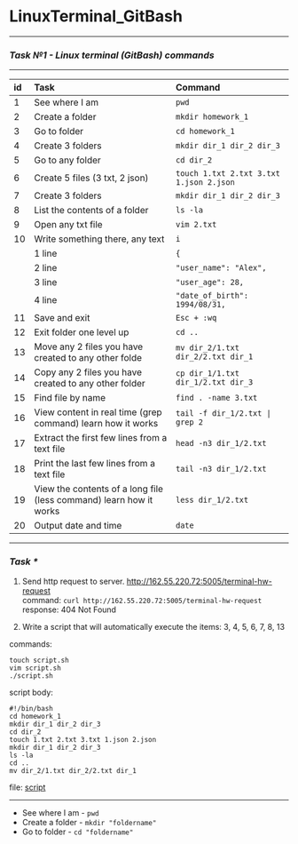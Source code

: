 # LinuxTerminal_GitBash
__________________________________________________________________________________
### **_Task №1 - Linux terminal (GitBash) commands_**
__________________________________________________________________________________
| id |  Task    | Command   |
| :---   | :--- | :--- |
| 1 | See where I am   | `pwd`   |
| 2 | Create a folder   | `mkdir homework_1`   |
| 3 | Go to folder   | `cd homework_1`   |
| 4 | Create 3 folders   | `mkdir dir_1 dir_2 dir_3`   |
| 5 | Go to any folder   | `cd dir_2`   |
| 6 | Create 5 files (3 txt, 2 json)   | `touch 1.txt 2.txt 3.txt 1.json 2.json`   |
| 7 | Create 3 folders    | `mkdir dir_1 dir_2 dir_3`   |
| 8 | List the contents of a folder   | `ls -la`   |
| 9 | Open any txt file   | `vim 2.txt`   |
| 10 | Write something there, any text   | `i`    |
|  |  1 line  | `{` |
|  |  2 line  | `"user_name": "Alex",`  |
|  |  3 line  | `"user_age": 28,`  |
|  |  4 line  | `"date_of_birth": 1994/08/31,`  |
| 11 | Save and exit   | `Esc + :wq`   |
| 12 | Exit folder one level up   | `cd ..`   |
| 13 | Move any 2 files you have created to any other folde   | `mv dir_2/1.txt dir_2/2.txt dir_1`   |
| 14 | Copy any 2 files you have created to any other folder   | `cp dir_1/1.txt dir_1/2.txt dir_3`   |
| 15 | Find file by name   | `find . -name 3.txt`   |
| 16 | View content in real time (grep command) learn how it works   | `tail -f dir_1/2.txt \| grep 2`   |
| 17 | Extract the first few lines from a text file   | `head -n3 dir_1/2.txt`   |
| 18 | Print the last few lines from a text file   | `tail -n3 dir_1/2.txt`   |
| 19 | View the contents of a long file (less command) learn how it works   | `less dir_1/2.txt`   |
| 20 | Output date and time   | `date`   |

__________________________________________________________________________________


### **_Task *_**

1. Send http request to server. http://162.55.220.72:5005/terminal-hw-request  
command: `curl http://162.55.220.72:5005/terminal-hw-request`   
response: 404 Not Found  


2. Write a script that will automatically execute the items: 3, 4, 5, 6, 7, 8, 13

commands:
```
touch script.sh  
vim script.sh  
./script.sh  
```
script body:
```
#!/bin/bash  
cd homework_1  
mkdir dir_1 dir_2 dir_3  
cd dir_2  
touch 1.txt 2.txt 3.txt 1.json 2.json  
mkdir dir_1 dir_2 dir_3   
ls -la  
cd ..  
mv dir_2/1.txt dir_2/2.txt dir_1  
```
file: [script](https://github.com/AlekseiRbo/LinuxTerminal_GitBash1/blob/45fc4318f5b3002108dfcf1e172c028da808fc2b/script.sh "script")


__________________________________________________________________________________

* See where I am - `pwd`  
* Create a folder - `mkdir "foldername"`  
* Go to folder - `cd "foldername"`
